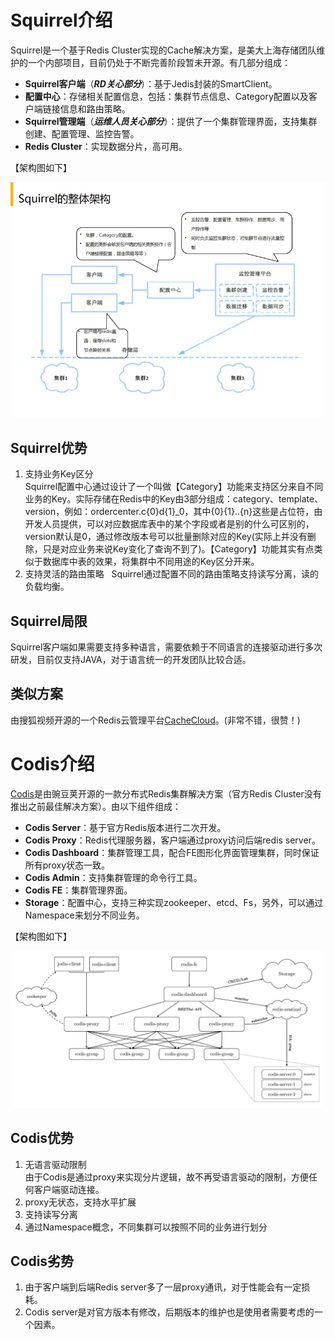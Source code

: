 # Squirrel介绍
Squirrel是一个基于Redis Cluster实现的Cache解决方案，是美大上海存储团队维护的一个内部项目，目前仍处于不断完善阶段暂未开源。有几部分组成：

* **Squirrel客户端**（***RD关心部分***）：基于Jedis封装的SmartClient。
* **配置中心**：存储相关配置信息，包括：集群节点信息、Category配置以及客户端链接信息和路由策略。
* **Squirrel管理端**（***运维人员关心部分***）：提供了一个集群管理界面，支持集群创建、配置管理、监控告警。
* **Redis Cluster**：实现数据分片，高可用。

【架构图如下】  

![Squirrel Architecture](https://github.com/coolzhang/myblog/blob/master/misc/squirrel_arch.png)

## Squirrel优势

1. 支持业务Key区分  
Squirrel配置中心通过设计了一个叫做【Category】功能来支持区分来自不同业务的Key。实际存储在Redis中的Key由3部分组成：category、template、version，例如：ordercenter.c{0}d{1}\_0，其中{0}{1}..{n}这些是占位符，由开发人员提供，可以对应数据库表中的某个字段或者是别的什么可区别的，version默认是0，通过修改版本号可以批量删除对应的Key(实际上并没有删除，只是对应业务来说Key变化了查询不到了)。【Category】功能其实有点类似于数据库中表的效果，将集群中不同用途的Key区分开来。  
2. 支持灵活的路由策略  
Squirrel通过配置不同的路由策略支持读写分离，读的负载均衡。

## Squirrel局限

Squirrel客户端如果需要支持多种语言，需要依赖于不同语言的连接驱动进行多次研发，目前仅支持JAVA，对于语言统一的开发团队比较合适。

## 类似方案

由搜狐视频开源的一个Redis云管理平台[CacheCloud](https://github.com/sohutv/cachecloud)。(非常不错，很赞！)

# Codis介绍
[Codis](https://github.com/CodisLabs/codis/blob/release3.2/doc/tutorial_zh.md)是由豌豆荚开源的一款分布式Redis集群解决方案（官方Redis Cluster没有推出之前最佳解决方案）。由以下组件组成：

* **Codis Server**：基于官方Redis版本进行二次开发。
* **Codis Proxy**：Redis代理服务器，客户端通过proxy访问后端redis server。
* **Codis Dashboard**：集群管理工具，配合FE图形化界面管理集群，同时保证所有proxy状态一致。
* **Codis Admin**：支持集群管理的命令行工具。
* **Codis FE**：集群管理界面。
* **Storage**：配置中心，支持三种实现zookeeper、etcd、Fs，另外，可以通过Namespace来划分不同业务。

【架构图如下】 

![Codis Architecture](https://github.com/CodisLabs/codis/blob/release3.2/doc/pictures/architecture.png)

## Codis优势

1. 无语言驱动限制  
由于Codis是通过proxy来实现分片逻辑，故不再受语言驱动的限制，方便任何客户端驱动连接。
2. proxy无状态，支持水平扩展
3. 支持读写分离
4. 通过Namespace概念，不同集群可以按照不同的业务进行划分

## Codis劣势

1. 由于客户端到后端Redis server多了一层proxy通讯，对于性能会有一定损耗。
2. Codis server是对官方版本有修改，后期版本的维护也是使用者需要考虑的一个因素。
